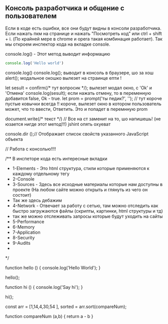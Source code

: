 ## Консоль разработчика и общение с пользователем ##

Если в коде есть ошибки, все они будут видны в консоли разработчика.
Если нажать пкм на странице и нажать "Посмотреть код" или ctrl + shift + i. (По крайней мере в chrome и opera такая комбинация работает).
Так мы откроем инспектор кода на вкладке console.

console.log() - Этот метод выводит информацию 
```javaScript
console.log('Hello world') 
```

console.log()
console.log();  выводит в консоль в браузере, шо за хош
alert();  модальное окошко вылезет на страинце епти !

let sesult = confirm(/* тут вопросик */);   вылезет модал окно, с 'Ok' и 'Отмена' 
console.log(sesult);
если нажать отмену, то в переменную добавится false, Ok - true. 
let prom = prompt('ты педик?', ''); // тут короче пустые ковычки всегда !! 
короче, вылезет окно в котором пользователь может, что то ввести, Ответить.
Это и попадет в перемнную prom

document.write(/* текст */) // Все на ст заменит на то, шо напишешь! (не юзается нигде этот метод!!!) jshint опять охуеват

console.dir ();// Отображает список свойств указанного JavaScript объекта





//                                                      Работа с консолью!!!!


/**            В инспеторе кода есть интересные вкладки
 * 1-Elements - Это html структура, стили которые применяются к каждому отдельному тегу
 * 2-Console
 * 3-Sources -  Здесь все исходные материалы которые нам доступны в проекте (На любом сайте можно открыть и глянуть из чего он состоит)
 * Так же здесь дебажим
 * 4-Network - Отвечает за работу с сетью, там можно отследить как быстро загружаются файлы (скрипты, картинки, html структуры и тд)
 *  так же можно отслеживать запросы которые будут уходить на сайты
 * 5-Performance
 * 6-Memory
 * 7-Application
 * 8-Security
 * 9-Audits
 * 
 */


function hello () {
    console.log('Hello World');
}

hello();

function hi () {
    console.log('Say hi');
}

hi();

const arr = [1,14,4,30,54 ],
        sorted = arr.sort(compareNum);

function compareNum (a,b) {
    return a - b
}
